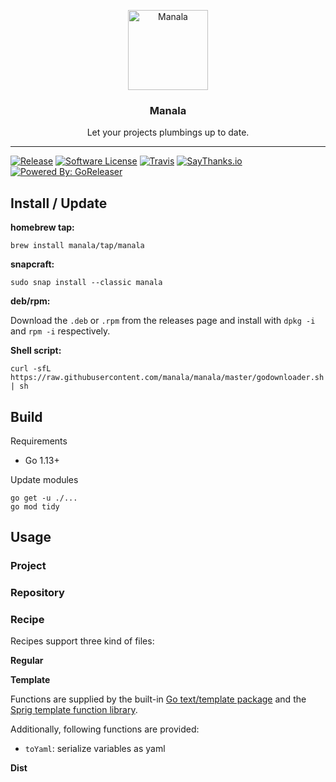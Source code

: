 <p align="center">
  <img alt="Manala" src="https://avatars3.githubusercontent.com/u/17640904?s=128&v=4" height="128" />
  <h3 align="center">Manala</h3>
  <p align="center">Let your projects plumbings up to date.</p>
</p>

---

[![Release](https://img.shields.io/github/release/manala/manala.svg?style=flat-square)](https://github.com/manala/manala/releases/latest)
[![Software License](https://img.shields.io/badge/license-MIT-brightgreen.svg?style=flat-square)](LICENSE)
[![Travis](https://img.shields.io/travis/manala/manala.svg?style=flat-square)](https://travis-ci.org/manala/manala)
[![SayThanks.io](https://img.shields.io/badge/SayThanks.io-%E2%98%BC-1EAEDB.svg?style=flat-square)](https://saythanks.io/to/manala)
[![Powered By: GoReleaser](https://img.shields.io/badge/powered%20by-goreleaser-green.svg?style=flat-square)](https://github.com/goreleaser)

## Install / Update

**homebrew tap:**
```
brew install manala/tap/manala
```

**snapcraft:**
```
sudo snap install --classic manala
```

**deb/rpm:**

Download the `.deb` or `.rpm` from the releases page and install with `dpkg -i` and `rpm -i` respectively.

**Shell script:**
```
curl -sfL https://raw.githubusercontent.com/manala/manala/master/godownloader.sh | sh
```

## Build

Requirements

* Go 1.13+

Update modules

```
go get -u ./...
go mod tidy
```

## Usage

### Project

### Repository

### Recipe

Recipes support three kind of files:

**Regular**

**Template**

Functions are supplied by the built-in [Go text/template package](https://golang.org/pkg/text/template/) and the
[Sprig template function library](http://masterminds.github.io/sprig/).

Additionally, following functions are provided:
* `toYaml`: serialize variables as yaml

**Dist**
